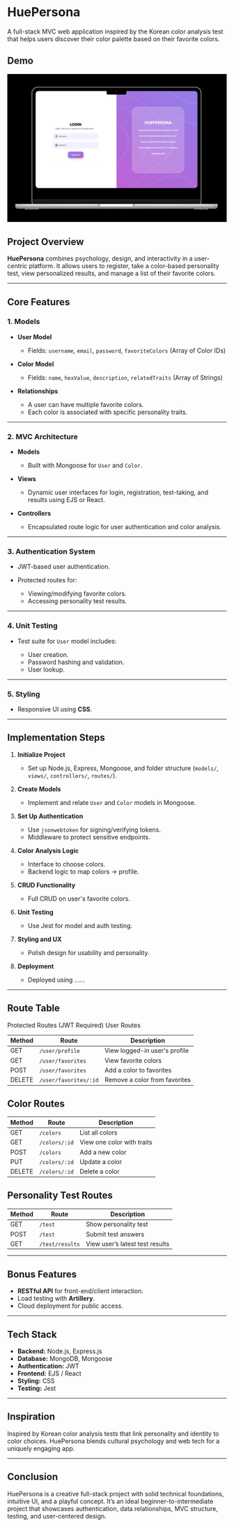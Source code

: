 # HuePersona 


A full-stack MVC web application inspired by the Korean color analysis test that helps users discover their color palette based on their favorite colors.



## Demo
![HuePersona Demo](./huepersona-prototype.png)

## Project Overview

**HuePersona** combines psychology, design, and interactivity in a user-centric platform. It allows users to register, take a color-based personality test, view personalized results, and manage a list of their favorite colors.

---

## Core Features

### 1. Models

* **User Model**

  * Fields: `username`, `email`, `password`, `favoriteColors` (Array of Color IDs)
* **Color Model**

  * Fields: `name`, `hexValue`, `description`, `relatedTraits` (Array of Strings)
* **Relationships**

  * A user can have multiple favorite colors.
  * Each color is associated with specific personality traits.

---

### 2. MVC Architecture

* **Models**

  * Built with Mongoose for `User` and `Color`.
* **Views**

  * Dynamic user interfaces for login, registration, test-taking, and results using EJS or React.
* **Controllers**

  * Encapsulated route logic for user authentication and color analysis.

---

### 3. Authentication System

* JWT-based user authentication.
* Protected routes for:

  * Viewing/modifying favorite colors.
  * Accessing personality test results.

---

### 4. Unit Testing

* Test suite for `User` model includes:

  * User creation.
  * Password hashing and validation.
  * User lookup.

---

### 5. Styling

* Responsive UI using **CSS**.

---



## Implementation Steps

1. **Initialize Project**

   * Set up Node.js, Express, Mongoose, and folder structure (`models/`, `views/`, `controllers/`, `routes/`).

2. **Create Models**

   * Implement and relate `User` and `Color` models in Mongoose.

3. **Set Up Authentication**

   * Use `jsonwebtoken` for signing/verifying tokens.
   * Middleware to protect sensitive endpoints.

4. **Color Analysis Logic**

   * Interface to choose colors.
   * Backend logic to map colors → profile.

5. **CRUD Functionality**

   * Full CRUD on user's favorite colors.

6. **Unit Testing**

   * Use Jest for model and auth testing.

7. **Styling and UX**

   * Polish design for usability and personality.

8. **Deployment**

   * Deployed using ......


---

## Route Table

 Protected Routes (JWT Required)
 User Routes

| Method | Route                 | Description                   |
| ------ | --------------------- | ----------------------------- |
| GET    | `/user/profile`       | View logged-in user's profile |
| GET    | `/user/favorites`     | View favorite colors          |
| POST   | `/user/favorites`     | Add a color to favorites      |
| DELETE | `/user/favorites/:id` | Remove a color from favorites |



## Color Routes

| Method | Route         | Description                      |
| ------ | ------------- | -------------------------------- |
| GET    | `/colors`     | List all colors                  |
| GET    | `/colors/:id` | View one color with traits       |
| POST   | `/colors`     | Add a new color  |
| PUT    | `/colors/:id` | Update a color   |
| DELETE | `/colors/:id` | Delete a color   |


## Personality Test Routes

| Method | Route           | Description                     |
| ------ | --------------- | ------------------------------- |
| GET    | `/test`         | Show personality test           |
| POST   | `/test`         | Submit test answers             |
| GET    | `/test/results` | View user’s latest test results |


---

## Bonus Features

* **RESTful API** for front-end/client interaction.
* Load testing with **Artillery**.
* Cloud deployment for public access.

---

## Tech Stack

* **Backend:** Node.js, Express.js
* **Database:** MongoDB, Mongoose
* **Authentication:** JWT
* **Frontend:** EJS / React
* **Styling:** CSS 
* **Testing:** Jest 

---

## Inspiration

Inspired by Korean color analysis tests that link personality and identity to color choices. HuePersona blends cultural psychology and web tech for a uniquely engaging app.

---

## Conclusion

HuePersona is a creative full-stack project with solid technical foundations, intuitive UI, and a playful concept. It’s an ideal beginner-to-intermediate project that showcases authentication, data relationships, MVC structure, testing, and user-centered design.